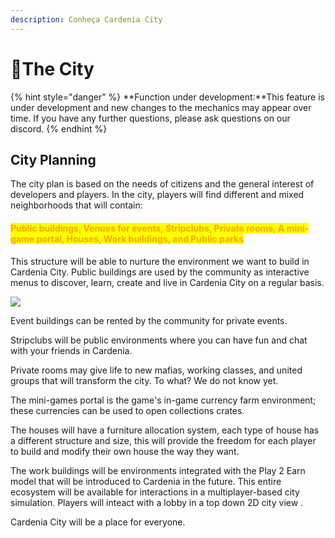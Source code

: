 ```yaml
---
description: Conheça Cardenia City
---
```


# 🌃The City

{% hint style="danger" %}
\*\*Function under development:\*\*This feature is under development and new changes to the mechanics may appear over time. If you have any further questions, please ask questions on our discord.
{% endhint %}

## City Planning

The city plan is based on the needs of citizens and the general interest of developers and players. In the city, players will find different and mixed neighborhoods that will contain:

#### <mark style="color:orange;">**Public buildings, Venues for events, Stripclubs, Private rooms, A mini-game portal, Houses, Work buildings, and Public parks**</mark>

This structure will be able to nurture the environment we want to build in Cardenia City. Public buildings are used by the community as interactive menus to discover, learn, create and live in Cardenia City on a regular basis.

![](../../.gitbook/assets/ezgif.com-gif-maker.webp)

Event buildings can be rented by the community for private events.

Stripclubs will be public environments where you can have fun and chat with your friends in Cardenia.

Private rooms may give life to new mafias, working classes, and united groups that will transform the city. To what? We do not know yet.

The mini-games portal is the game's in-game currency farm environment; these currencies can be used to open collections crates.

The houses will have a furniture allocation system, each type of house has a different structure and size, this will provide the freedom for each player to build and modify their own house the way they want.

The work buildings will be environments integrated with the Play 2 Earn model that will be introduced to Cardenia in the future. This entire ecosystem will be available for interactions in a multiplayer-based city simulation. Players will inteact with a lobby in a top down 2D city view .

Cardenia City will be a place for everyone.
